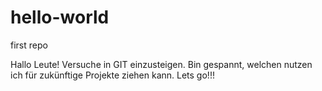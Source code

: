 # hello-world
first repo

Hallo Leute!
Versuche in GIT einzusteigen. Bin gespannt, welchen nutzen ich für 
zukünftige Projekte ziehen kann.
Lets go!!!
